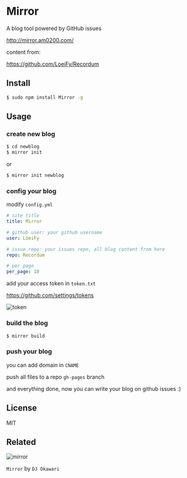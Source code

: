 # Mirror

A blog tool powered by GitHub issues 

http://mirror.am0200.com/

content from:

https://github.com/LoeiFy/Recordum

## Install

```bash
$ sudo npm install Mirror -g
```

## Usage

### create new blog

```bash
$ cd newblog
$ mirror init 
```

or 

```bash
$ mirror init newblog
```

### config your blog

modify `config.yml`

```yml
# site title
title: Mirror

# github user: your github username
user: LoeiFy

# issue repo: your issues repo, all blog content from here 
repo: Recordum

# per page
per_page: 10
```

add your access token in `token.txt`

https://github.com/settings/tokens

![token](https://cloud.githubusercontent.com/assets/2193211/20244206/d4d72a80-a9b2-11e6-9c0d-bb557cab90ec.png)

### build the blog

```bash
$ mirror build
```

### push your blog

you can add domain in `CNAME`

push all files to a repo `gh-pages` branch

and everything done, now you can write your blog on github issues :) 

## License

MIT

## Related

![mirror](https://cloud.githubusercontent.com/assets/2193211/12321915/c66d8b12-baeb-11e5-9612-b188f5272e3b.jpg)

`Mirror` by `DJ Okawari`
